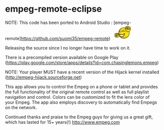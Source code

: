 empeg-remote-eclipse
============

NOTE: This code has been ported to Android Studio : [empeg-remote]https://github.com/suomi35/empeg-remote) ![alt text](https://github.com/suomi35/empeg-remote-eclipse/blob/master/happy_dance.gif "W00t!")

Releasing the source since I no longer have time to work on it.

There is a precompiled version available on Google Play (https://play.google.com/store/apps/details?id=com.chasinglemons.empeg)

NOTE: Your player MUST have a recent version of the Hijack kernel installed (http://empeg-hijack.sourceforge.net)

This app allows you to control the Empeg on a phone or tablet and provides the full functionality of the original remote control as well as full playlist navigation and control. Colors can be customized to fit the lens color of your Empeg. The app also employs discovery to automatically find Empegs on the network.

Continued thanks and praise to the Empeg guys for giving us a great gift, which has lasted for 15+ years(!)
http://www.empeg.com
